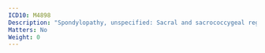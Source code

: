 ```yaml
---
ICD10: M4898
Description: "Spondylopathy, unspecified: Sacral and sacrococcygeal region"
Matters: No
Weight: 0
---
```

